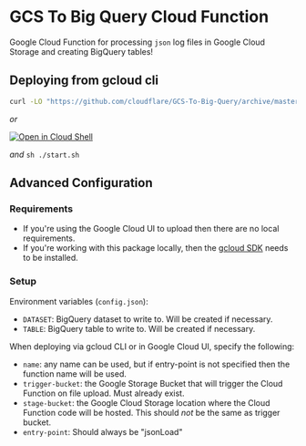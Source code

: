 # GCS To Big Query Cloud Function
Google Cloud Function for processing `json` log files in Google Cloud Storage and creating BigQuery tables!

## Deploying from gcloud cli

```bash
curl -LO "https://github.com/cloudflare/GCS-To-Big-Query/archive/master.zip" && unzip master.zip && cd GCS-To-Big-Query-master && sh ./start.sh
```

 *or*

[![Open in Cloud Shell](http://gstatic.com/cloudssh/images/open-btn.svg)](https://console.cloud.google.com/cloudshell/open?git_repo=https%3A%2F%2Fgithub.com%2Fcloudflare%2FGCS-To-Big-Query%2F&page=shell)

*and* `sh ./start.sh`

## Advanced Configuration
### Requirements
* If you're using the Google Cloud UI to upload then there are no local requirements.
* If you're working with this package locally, then the [gcloud SDK](https://cloud.google.com/sdk/downloads) needs to be installed.

### Setup
Environment variables (`config.json`):
* `DATASET`: BigQuery dataset to write to. Will be created if necessary.
* `TABLE`: BigQuery table to write to. Will be created if necessary.
   
When deploying via gcloud CLI or in Google Cloud UI, specify the following:
* `name`: any name can be used, but if entry-point is not specified then the function name will be used.
* `trigger-bucket`: the Google Storage Bucket that will trigger the Cloud Function on file upload. Must already exist.
* `stage-bucket`: the Google Cloud Storage location where the Cloud Function code will be hosted. This should *not* be the same as trigger bucket.
* `entry-point`: Should always be "jsonLoad"
